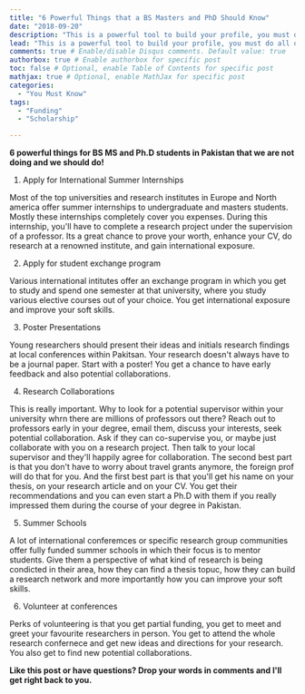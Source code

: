 ```yaml
---
title: "6 Powerful Things that a BS Masters and PhD Should Know"
date: "2018-09-20"
description: "This is a powerful tool to build your profile, you must do all of this"
lead: "This is a powerful tool to build your profile, you must do all of this"
comments: true # Enable/disable Disqus comments. Default value: true
authorbox: true # Enable authorbox for specific post
toc: false # Optional, enable Table of Contents for specific post
mathjax: true # Optional, enable MathJax for specific post
categories:
  - "You Must Know"
tags:
  - "Funding"
  - "Scholarship"

---
```


**6 powerful things for BS MS and Ph.D students in Pakistan that we are not doing and we should do!**

1. Apply for International Summer Internships

Most of the top universities and research institutes in Europe and North america offer summer internships to undergraduate and masters students. Mostly these internships completely cover you expenses. During this internship, you'll have to complete a research project under the supervision of a professor. Its a great chance to prove your worth, enhance your CV, do research at a renowned institute, and gain international exposure.

2. Apply for student exchange program

Various international intitutes offer an exchange program in which you get to study and spend one semester at that university, where you study various elective courses out of your choice. You get international exposure and improve your soft skills.

3. Poster Presentations

Young researchers should present their ideas and initials research findings at local conferences within Pakitsan. Your research doesn't always have to be a journal paper. Start with a poster! You get a chance to have early feedback and also potential collaborations.

4. Research Collaborations

This is really important. Why to look for a potential supervisor within your university whrn there are millions of professors out there? Reach out to professors early in your degree, email them, discuss your interests, seek potential collaboration. Ask if they can co-supervise you, or maybe just collaborate with you on a research project. Then talk to your local supervisor and they'll happily agree for collaboration. The second best part is that you don't have to worry about travel grants anymore, the foreign prof will do that for you. And the first best part is that you'll get his name on your thesis, on your research article and on your CV. You get their recommendations and you can even start a Ph.D with them if you really impressed them during the course of your degree in Pakistan.

5. Summer Schools

A lot of international conferemces or specific research group communities offer fully funded summer schools in which their focus is to mentor students. Give them a perspective of what kind of research is being condicted in their area, how they can find a thesis topuc, how they can build a research network and more importantly how you can improve your soft skills.

6. Volunteer at conferences

Perks of volunteering is that you get partial funding, you get to meet and greet your favourite researchers in person. You get to attend the whole research confernece and get new ideas and directions for your research. You also get to find new potential collaborations.


**Like this post or have questions? Drop your words in comments and I'll get right back to you.**
